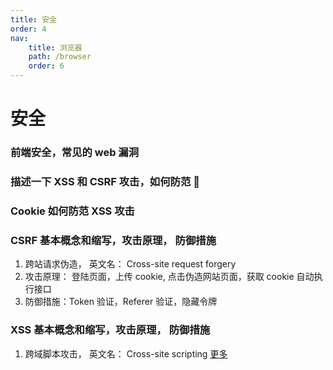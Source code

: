 ```yaml
---
title: 安全
order: 4
nav:
    title: 浏览器
    path: /browser
    order: 6
---
```


# 安全

### 前端安全，常见的 web 漏洞

### 描述一下 XSS 和 CSRF 攻击，如何防范 🧡

### Cookie 如何防范 XSS 攻击

### CSRF 基本概念和缩写，攻击原理， 防御措施

1. 跨站请求伪造， 英文名： Cross-site request forgery
2. 攻击原理： 登陆页面，上传 cookie, 点击伪造网站页面，获取 cookie 自动执行接口
3. 防御措施：Token 验证，Referer 验证，隐藏令牌

### XSS 基本概念和缩写，攻击原理， 防御措施

1. 跨域脚本攻击， 英文名： Cross-site scripting
   [更多](https://www.imooc.com/learn/812)
